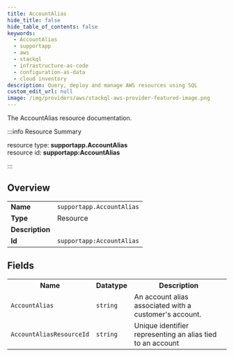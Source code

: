 ```yaml
---
title: AccountAlias
hide_title: false
hide_table_of_contents: false
keywords:
  - AccountAlias
  - supportapp
  - aws
  - stackql
  - infrastructure-as-code
  - configuration-as-data
  - cloud inventory
description: Query, deploy and manage AWS resources using SQL
custom_edit_url: null
image: /img/providers/aws/stackql-aws-provider-featured-image.png
---
```

The AccountAlias resource documentation.

:::info Resource Summary

<div class="row">
<div class="providerDocColumn">
<span>resource type:&nbsp;<b>supportapp.AccountAlias</b></span><br />
<span>resource id:&nbsp;<b>supportapp:AccountAlias</b></span><br />
</div>
</div>

:::

## Overview
<table><tbody>
<tr><td><b>Name</b></td><td><code>supportapp.AccountAlias</code></td></tr>
<tr><td><b>Type</b></td><td>Resource</td></tr>
<tr><td><b>Description</b></td><td></td></tr>
<tr><td><b>Id</b></td><td><code>supportapp:AccountAlias</code></td></tr>
</tbody></table>

## Fields
<table><tbody>
<tr><th>Name</th><th>Datatype</th><th>Description</th></tr>
<tr><td><code>AccountAlias</code></td><td><code>string</code></td><td>An account alias associated with a customer's account.</td></tr><tr><td><code>AccountAliasResourceId</code></td><td><code>string</code></td><td>Unique identifier representing an alias tied to an account</td></tr>
</tbody></table>